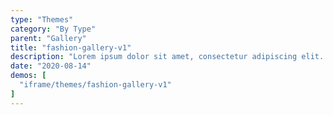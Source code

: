 ```yaml
---
type: "Themes"
category: "By Type"
parent: "Gallery"
title: "fashion-gallery-v1"
description: "Lorem ipsum dolor sit amet, consectetur adipiscing elit. Nunc tempus laoreet leo sit amet iaculis."
date: "2020-08-14"
demos: [
  "iframe/themes/fashion-gallery-v1"
]
---
```

